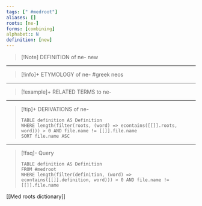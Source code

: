 ```yaml
---
tags: [" #medroot"]
aliases: []
roots: [ne-]
forms: [combining]
alphabet:: N
definition: [new]
---
```

>[!Note] DEFINITION of ne-
>new
_____
>[!info]+ ETYMOLOGY of ne-
>#greek neos
_____
>[!example]+ RELATED TERMS to ne-
>
_____
>[!tip]+ DERIVATIONS of ne-
>```dataview
>TABLE definition AS Definition 
>WHERE length(filter(roots, (word) => econtains([[]].roots, word))) > 0 AND file.name != [[]].file.name
>SORT file.name ASC
>```
___
>[!faq]- Query
>```dataview
>TABLE definition AS Definition
>FROM #medroot
>WHERE length(filter(definition, (word) => econtains([[]].definition, word))) > 0 AND file.name != [[]].file.name
>```

[[Med roots dictionary]]